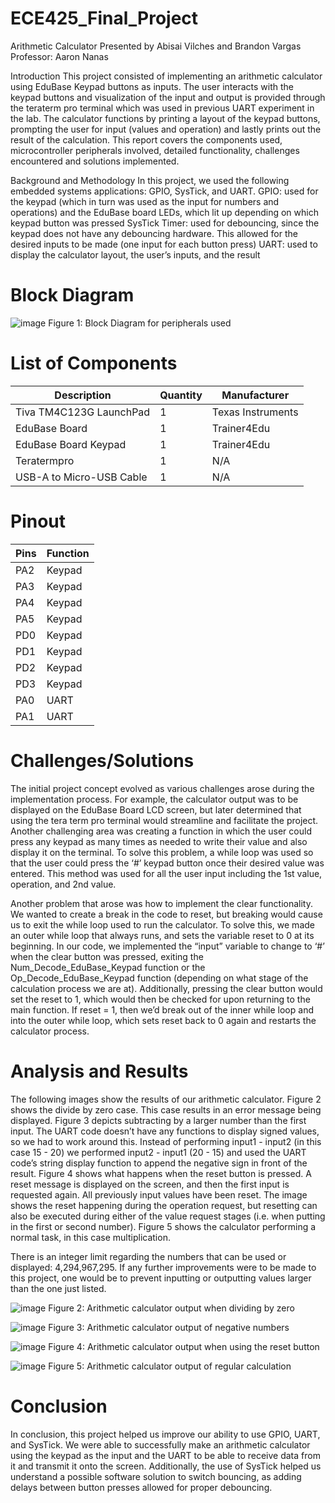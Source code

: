 # ECE425_Final_Project
Arithmetic Calculator
Presented by Abisai Vilches and Brandon Vargas
Professor: Aaron Nanas

Introduction
This project consisted of implementing an arithmetic calculator using EduBase Keypad buttons as inputs. The user interacts with the keypad buttons and visualization of the input and output is provided through the teraterm pro terminal which was used in previous UART experiment in the lab. The calculator functions by printing a layout of the keypad buttons, prompting the user for input (values and operation) and lastly prints out the result of the calculation.  This report covers the components used, microcontroller peripherals involved, detailed functionality, challenges encountered and solutions implemented. 

Background and Methodology
In this project, we used the following embedded systems applications: GPIO, SysTick, and UART.
GPIO: used for the keypad (which in turn was used as the input for numbers and operations) and the EduBase board LEDs, which lit up depending on which keypad button was pressed
SysTick Timer: used for debouncing, since the keypad does not have any debouncing hardware. This allowed for the desired inputs to be made (one input for each button press)
UART: used to display the calculator layout, the user’s inputs, and the result

# Block Diagram
![image](https://github.com/user-attachments/assets/1ac1e570-0732-4f33-8bed-8a406037fdb1)
Figure 1: Block Diagram for peripherals used

# List of Components

| Description | Quantity | Manufacturer |
| --- | --- | --- |
| Tiva TM4C123G LaunchPad | 1 | Texas Instruments |
| EduBase Board | 1 | Trainer4Edu |
| EduBase Board Keypad | 1 | Trainer4Edu |
| Teratermpro | 1 | N/A |
| USB-A to Micro-USB Cable | 1 | N/A |


# Pinout

| Pins | Function |
| --- | --- |
| PA2 | Keypad |
| PA3 | Keypad |
| PA4 | Keypad |
| PA5 | Keypad |
| PD0 | Keypad |
| PD1 | Keypad |
| PD2 | Keypad |
| PD3 | Keypad |
| PA0 | UART |
| PA1 | UART |

# Challenges/Solutions
The initial project concept evolved as various challenges arose during the implementation process. For example, the calculator output was to be displayed on the EduBase Board LCD screen, but later determined that using the tera term pro terminal would streamline and facilitate the project. Another challenging area was creating a function in which the user could press any keypad as many times as needed to write their value and also display it on the terminal. To solve this problem, a while loop was used so that the user could press the ‘#’ keypad button once their desired value was entered. This method was used for all the user input including the 1st value, operation, and 2nd value.  

Another problem that arose was how to implement the clear functionality. We wanted to create a break in the code to reset, but breaking would cause us to exit the while loop used to run the calculator. To solve this, we made an outer while loop that always runs, and sets the variable reset to 0 at its beginning. In our code, we implemented the “input” variable to change to ‘#’ when the clear button was pressed, exiting the Num_Decode_EduBase_Keypad function or the Op_Decode_EduBase_Keypad function (depending on what stage of the calculation process we are at). Additionally, pressing the clear button would set the reset to 1, which would then be checked for upon returning to the main function. If reset = 1, then we’d break out of the inner while loop and into the outer while loop, which sets reset back to 0 again and restarts the calculator process.

# Analysis and Results
The following images show the results of our arithmetic calculator. Figure 2 shows the divide by zero case. This case results in an error message being displayed. Figure 3 depicts subtracting by a larger number than the first input. The UART code doesn’t have any functions to display signed values, so we had to work around this. Instead of performing input1 - input2 (in this case 15 - 20) we performed input2 - input1 (20 - 15) and used the UART code’s string display function to append the negative sign in front of the result. Figure 4 shows what happens when the reset button is pressed. A reset message is displayed on the screen, and then the first input is requested again. All previously input values have been reset. The image shows the reset happening during the operation request, but resetting can also be executed during either of the value request stages (i.e. when putting in the first or second number). Figure 5 shows the calculator performing a normal task, in this case multiplication.

There is an integer limit regarding the numbers that can be used or displayed: 4,294,967,295. If any further improvements were to be made to this project, one would be to prevent inputting or outputting values larger than the one just listed.

![image](https://github.com/user-attachments/assets/344bcd06-106f-444f-8ae1-e5861367d126)
Figure 2: Arithmetic calculator output when dividing by zero

![image](https://github.com/user-attachments/assets/d770c15b-27d1-4050-bf4c-4c4fafa3bf1f)
Figure 3: Arithmetic calculator output of negative numbers

![image](https://github.com/user-attachments/assets/ed9ea80c-0af8-4fd5-9bfb-37d66681e1c9)
Figure 4: Arithmetic calculator output when using the reset button

![image](https://github.com/user-attachments/assets/b7db2737-9b60-403e-a3c4-22d287eb831f)
Figure 5: Arithmetic calculator output of regular calculation 

# Conclusion
In conclusion, this project helped us improve our ability to use GPIO, UART, and SysTick. We were able to successfully make an arithmetic calculator using the keypad as the input and the UART to be able to receive data from it and transmit it onto the screen. Additionally, the use of SysTick helped us understand a possible software solution to switch bouncing, as adding delays between button presses allowed for proper debouncing.
